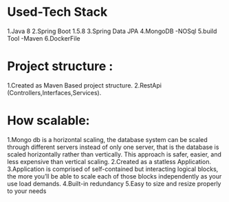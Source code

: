 # Used-Tech Stack

1.Java 8 
2.Spring Boot 1.5.8 
3.Spring Data JPA 
4.MongoDB -NOSql 
5.build Tool -Maven 
6.DockerFile

# Project structure :

1.Created as Maven Based project structure. 
2.RestApi (Controllers,Interfaces,Services). 

# How scalable:

1.Mongo db is a horizontal scaling, the database system can be scaled through different servers instead of only one server, that is the database is scaled horizontally rather than vertically. This approach is safer, easier, and less expensive than vertical scaling.
2.Created as a statless Application.
3.Application is comprised of self-contained but interacting logical blocks, the more you’ll be able to scale each of those blocks independently as your use load demands.
4.Built-in redundancy
5.Easy to size and resize properly to your needs

